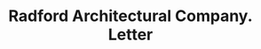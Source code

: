 ---
doi: 10.7916/D81V6S16
date_other: '1909'
date_other_textual: '1909'
form: correspondence
genre:
- Letters (correspondence)
name:
- Radford Architectural Company
object_in_context_url: https://biggert.cul.columbia.edu/items/view/ave_biggert_00236
subject_hierarchical_geographic:
- Chicago, Illinois, United States
subject_name:
- Radford Architectural Company
title: Radford Architectural Company. Letter
sort_title: Radford Architectural Company. Letter
call_number: ave_biggert_00236
coordinates:
- 41.83694444444445,-87.68472222222222
pid: ave_biggert_00236
identifiers: ave_biggert_00236
canvas_id: ldpd:395511
permalink: "/items/ave_biggert_00236/"
layout: iiif-image-page
---